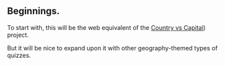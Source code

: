 ## Beginnings.
To start with, this  will be the web equivalent of the [Country vs Capital](https://github.com/shannu1995/Country-Vs-Capital)) project.

But it will be nice to expand upon it with other geography-themed types of quizzes.
